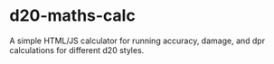 # d20-maths-calc
A simple HTML/JS calculator for running accuracy, damage, and dpr calculations for different d20 styles.

